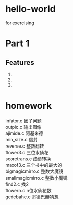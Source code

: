 # hello-world
for exercising

# Part 1
## Features
 1.
 2.
 3.
# homework
infator.c 因子问题  
outpic.c 输出图像  
ajimide.c 阿基米德  
min_size.c 信封  
reverse.c 整数翻转  
flower3.c 三位水仙花  
scoretrans.c 成绩转换  
maxof3.c 三个书中的最大的  
bigmagicmirro.c 整数大魔镜  
smallmagicmirro.c 整数小魔镜  
find2.c 找2   
flowern.c n位水仙花数  
gedebahe.c 哥德巴赫猜想  




